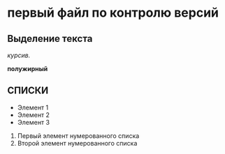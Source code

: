 # первый файл по контролю версий

## Выделение текста

*курсив.*


**полужирный**

## СПИСКИ

* Элемент 1
* Элемент 2
* Элемент 3

1. Первый элемент нумерованного списка
2. Второй элемент нумерованного списка